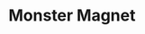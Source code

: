 ---
title: "Monster Magnet"
summary: "American rock band formed in 1989 in Red Bank, NJ, United States. Members: Past members:"
image: "monster-magnet.jpg"
apple_music_artist_url: "None"
---